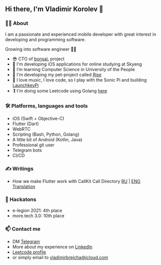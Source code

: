 ## Hi there, I'm Vladimir Korolev 👋

### 🙋‍♂️ About

I am a passionate and experienced mobile developer with great interest in developing and programming software.

Growing into software engineer 💪🏻

- 😎 CTO of [bonsai.](https://github.com/appbonsai) project
- 💎 I'm developing iOS applications for online studying at Skyeng
- 🌱 I’m learning Computer Science in University of the People
- 🦄 I'm developing my pet-project called [Rise](https://github.com/VladimirBrejcha/Rise)
- 🦹 I love music, I love code, so I play with the Sonic Pi and building [LaunchkeyPi](https://github.com/VladimirBrejcha/LaunchkeyPi)
- 🏌️ I'm doing some Leetcode using Golang [here](https://github.com/VladimirBrejcha/leetcode_solutions)

### 🛠 Platforms, languages and tools
- iOS (Swift + Objective-C)
- Flutter (Dart)
- WebRTC
- Scripting (Bash, Python, Golang)
- A little bit of Android (Kotlin, Java)
- Professional git user
- Telegram bots
- CI/CD

### ✍️ Writings
- How we make Flutter work with CallKit Call Directory [RU](https://habr.com/ru/company/Voximplant/blog/553422/) | [ENG Translation](https://dev.to/imaximova/how-we-make-flutter-work-with-callkit-call-directory-5334)

### 🤺 Hackatons
- e-legion 2021: 4th place
- more.tech 3.0: 10th place

### 📫 Contact me
- DM [Telegram](https://t.me/vladimirbrejcha)
- More about my experience on [LinkedIn](https://www.linkedin.com/in/vladimir-korolev/)
- [Leetcode profile](https://leetcode.com/VladimirBrejcha/)
- or simply email to vladimirbrejcha@icloud.com
